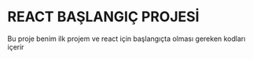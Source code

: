 # REACT BAŞLANGIÇ PROJESİ
Bu proje benim ilk projem ve react için başlangıçta olması gereken kodları içerir
